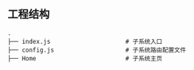 <!--
 * @Descripttion : 智能输配管理系统-大屏展示
 * @Author       : wuhaidong
 * @Date         : 2020-07-13 17:44:54
 * @LastEditors  : wuhaidong
 * @LastEditTime : 2020-07-13 17:45:19
 -->

## 工程结构

```
.
├── index.js                     # 子系统入口
├── config.js                    # 子系统路由配置文件
├── Home                         # 子系统主页

```
